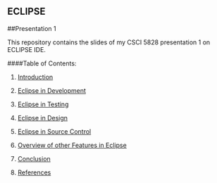 ## ECLIPSE
##Presentation 1

This repository contains the slides of my CSCI 5828 presentation 1 on ECLIPSE IDE.

####Table of Contents:

1) [Introduction](https://github.com/pkdevaraj/Presentations/blob/gh-pages/Introduction.md)

2) [Eclipse in Development](https://github.com/pkdevaraj/Presentations/blob/gh-pages/EclipseDevelopment.md)

3) [Eclipse in Testing](https://github.com/pkdevaraj/Presentations/blob/gh-pages/EclipseTesting.md)

4) [Eclipse in Design](https://github.com/pkdevaraj/Presentations/blob/e3a182c0ff57ff5cb517f596c21f7ffe9888f0a3/EclipseDesign.md)

5) [Eclipse in Source Control](https://github.com/pkdevaraj/Presentations/blob/e3a182c0ff57ff5cb517f596c21f7ffe9888f0a3/EclipseSourceControl.md)

6) [Overview of other Features in Eclipse](https://github.com/pkdevaraj/Presentations/blob/gh-pages/EclipseFeatures.md)

7) [Conclusion](https://github.com/pkdevaraj/Presentations/blob/d3c076b65082282afd1a8017748a5264b6e81689/Conclusion.md)

5) [References](https://github.com/pkdevaraj/Presentations/blob/gh-pages/References.md)
